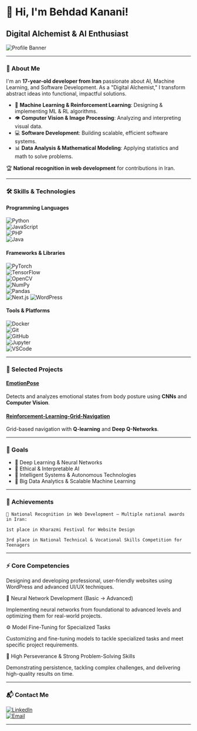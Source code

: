 # 👋 Hi, I'm Behdad Kanani!  
## Digital Alchemist & AI Enthusiast  

![Profile Banner](https://img.shields.io/badge/Behdad_Kanani-Digital_Alchemist-blueviolet?style=for-the-badge&logo=appveyor)  

---

### 👤 About Me

I'm an **17-year-old developer from Iran** passionate about AI, Machine Learning, and Software Development. As a "Digital Alchemist," I transform abstract ideas into functional, impactful solutions.  

- 🧠 **Machine Learning & Reinforcement Learning**: Designing & implementing ML & RL algorithms.  
- 👁️ **Computer Vision & Image Processing**: Analyzing and interpreting visual data.  
- 💻 **Software Development**: Building scalable, efficient software systems.  
- 📊 **Data Analysis & Mathematical Modeling**: Applying statistics and math to solve problems.  

🏆 **National recognition in web development** for contributions in Iran.  

---

### 🛠 Skills & Technologies

#### Programming Languages  
![Python](https://img.shields.io/badge/-Python-3776AB?style=for-the-badge&logo=python&logoColor=white)  
![JavaScript](https://img.shields.io/badge/-JavaScript-F7DF1E?style=for-the-badge&logo=javascript&logoColor=black)  
![PHP](https://img.shields.io/badge/-PHP-777BB4?style=for-the-badge&logo=php&logoColor=white)  
![Java](https://img.shields.io/badge/-Java-007396?style=for-the-badge&logo=java&logoColor=white)  

#### Frameworks & Libraries  
![PyTorch](https://img.shields.io/badge/-PyTorch-EE4C2C?style=for-the-badge&logo=pytorch&logoColor=white)  
![TensorFlow](https://img.shields.io/badge/-TensorFlow-FF6F00?style=for-the-badge&logo=tensorflow&logoColor=white)  
![OpenCV](https://img.shields.io/badge/-OpenCV-5C3EE8?style=for-the-badge&logo=opencv&logoColor=white)  
![NumPy](https://img.shields.io/badge/-NumPy-013243?style=for-the-badge&logo=numpy&logoColor=white)  
![Pandas](https://img.shields.io/badge/-Pandas-150458?style=for-the-badge&logo=pandas&logoColor=white)   
![Next.js](https://img.shields.io/badge/-Next.js-000000?style=for-the-badge&logo=nextdotjs&logoColor=white) 
![WordPress](https://img.shields.io/badge/-WordPress-21759B?style=for-the-badge&logo=wordpress&logoColor=white)

#### Tools & Platforms  
![Docker](https://img.shields.io/badge/-Docker-2496ED?style=for-the-badge&logo=docker&logoColor=white)  
![Git](https://img.shields.io/badge/-Git-F05032?style=for-the-badge&logo=git&logoColor=white)  
![GitHub](https://img.shields.io/badge/-GitHub-181717?style=for-the-badge&logo=github&logoColor=white)  
![Jupyter](https://img.shields.io/badge/-Jupyter-F37626?style=for-the-badge&logo=jupyter&logoColor=white)  
![VSCode](https://img.shields.io/badge/-VSCode-007ACC?style=for-the-badge&logo=visual-studio-code&logoColor=white)  

---

### 📂 Selected Projects

#### [EmotionPose](https://github.com/Behdad-kanaani/EmotionPose)  
Detects and analyzes emotional states from body posture using **CNNs** and **Computer Vision**.  

#### [Reinforcement-Learning-Grid-Navigation](https://github.com/Behdad-kanaani/Reinforcement-Learning-Grid-Navigation)  
Grid-based navigation with **Q-learning** and **Deep Q-Networks**.  

---

### 🎯 Goals

- 🔹 Deep Learning & Neural Networks  
- 🔹 Ethical & Interpretable AI  
- 🔹 Intelligent Systems & Autonomous Technologies  
- 🔹 Big Data Analytics & Scalable Machine Learning  

---

### 🏅 Achievements

    🥇 National Recognition in Web Development – Multiple national awards in Iran:

    1st place in Kharazmi Festival for Website Design

    3rd place in National Technical & Vocational Skills Competition for Teenagers

---

### ⚡ Core Competencies


Designing and developing professional, user-friendly websites using WordPress and advanced UI/UX techniques.

🤖 Neural Network Development (Basic → Advanced)

Implementing neural networks from foundational to advanced levels and optimizing them for real-world projects.

⚙️ Model Fine-Tuning for Specialized Tasks

Customizing and fine-tuning models to tackle specialized tasks and meet specific project requirements.

💪 High Perseverance & Strong Problem-Solving Skills

Demonstrating persistence, tackling complex challenges, and delivering high-quality results on time.


---



### 📬 Contact Me

[![LinkedIn](https://img.shields.io/badge/-LinkedIn-0A66C2?style=for-the-badge&logo=linkedin&logoColor=white)](http://linkedin.com/in/behdad-kanani)  
[![Email](https://img.shields.io/badge/-Email-D14836?style=for-the-badge&logo=gmail&logoColor=white)](mailto:b8k.kanani@gmail.com)

---
